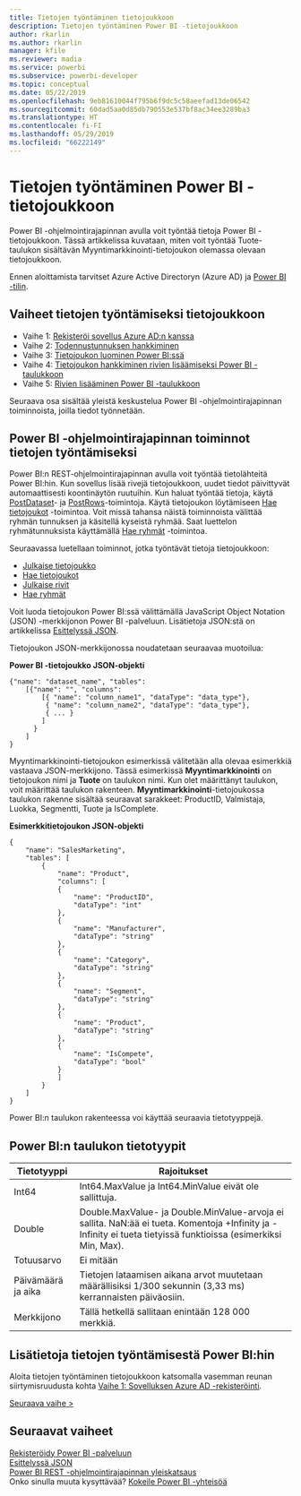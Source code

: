 ```yaml
---
title: Tietojen työntäminen tietojoukkoon
description: Tietojen työntäminen Power BI -tietojoukkoon
author: rkarlin
ms.author: rkarlin
manager: kfile
ms.reviewer: madia
ms.service: powerbi
ms.subservice: powerbi-developer
ms.topic: conceptual
ms.date: 05/22/2019
ms.openlocfilehash: 9eb81610044f795b6f9dc5c58aeefad13de06542
ms.sourcegitcommit: 60dad5aa0d85db790553e537bf8ac34ee3289ba3
ms.translationtype: HT
ms.contentlocale: fi-FI
ms.lasthandoff: 05/29/2019
ms.locfileid: "66222149"
---
```

# <a name="push-data-into-a-power-bi-dataset"></a>Tietojen työntäminen Power BI -tietojoukkoon

Power BI -ohjelmointirajapinnan avulla voit työntää tietoja Power BI -tietojoukkoon. Tässä artikkelissa kuvataan, miten voit työntää Tuote-taulukon sisältävän Myyntimarkkinointi-tietojoukon olemassa olevaan tietojoukkoon.

Ennen aloittamista tarvitset Azure Active Directoryn (Azure AD) ja [Power BI -tilin](create-an-azure-active-directory-tenant.md).

## <a name="steps-to-push-data-into-a-dataset"></a>Vaiheet tietojen työntämiseksi tietojoukkoon

* Vaihe 1: [Rekisteröi sovellus Azure AD:n kanssa ](walkthrough-push-data-register-app-with-azure-ad.md)
* Vaihe 2: [Todennustunnuksen hankkiminen](walkthrough-push-data-get-token.md)
* Vaihe 3: [Tietojoukon luominen Power BI:ssä](walkthrough-push-data-create-dataset.md)
* Vaihe 4: [Tietojoukon hankkiminen rivien lisäämiseksi Power BI -taulukkoon](walkthrough-push-data-get-datasets.md)
* Vaihe 5: [Rivien lisääminen Power BI -taulukkoon](walkthrough-push-data-add-rows.md)

Seuraava osa sisältää yleistä keskustelua Power BI -ohjelmointirajapinnan toiminnoista, joilla tiedot työnnetään.

## <a name="power-bi-api-operations-to-push-data"></a>Power BI -ohjelmointirajapinnan toiminnot tietojen työntämiseksi

Power BI:n REST‑ohjelmointirajapinnan avulla voit työntää tietolähteitä Power BI:hin. Kun sovellus lisää rivejä tietojoukkoon, uudet tiedot päivittyvät automaattisesti koontinäytön ruutuihin. Kun haluat työntää tietoja, käytä [PostDataset](https://docs.microsoft.com/rest/api/power-bi/pushdatasets/datasets_postdataset)- ja [PostRows](https://docs.microsoft.com/rest/api/power-bi/pushdatasets/datasets_postrows)-toimintoja. Käytä tietojoukon löytämiseen [Hae tietojoukot](https://docs.microsoft.com/rest/api/power-bi/datasets/getdatasets) -toimintoa. Voit missä tahansa näistä toiminnoista välittää ryhmän tunnuksen ja käsitellä kyseistä ryhmää. Saat luettelon ryhmätunnuksista käyttämällä [Hae ryhmät](https://docs.microsoft.com/rest/api/power-bi/groups/getgroups) -toimintoa.

Seuraavassa luetellaan toiminnot, jotka työntävät tietoja tietojoukkoon:

* [Julkaise tietojoukko](https://docs.microsoft.com/rest/api/power-bi/pushdatasets/datasets_postdataset)
* [Hae tietojoukot](https://docs.microsoft.com/rest/api/power-bi/datasets/getdatasets)
* [Julkaise rivit](https://docs.microsoft.com/rest/api/power-bi/pushdatasets/datasets_postrows)
* [Hae ryhmät](https://docs.microsoft.com/rest/api/power-bi/groups/getgroups)

Voit luoda tietojoukon Power BI:ssä välittämällä JavaScript Object Notation (JSON) -merkkijonon Power BI -palveluun. Lisätietoja JSON:stä on artikkelissa [Esittelyssä JSON](http://json.org/).

Tietojoukon JSON-merkkijonossa noudatetaan seuraavaa muotoilua:

**Power BI -tietojoukko JSON-objekti**

    {"name": "dataset_name", "tables":
        [{"name": "", "columns":
            [{ "name": "column_name1", "dataType": "data_type"},
             { "name": "column_name2", "dataType": "data_type"},
             { ... }
            ]
          }
        ]
    }

Myyntimarkkinointi-tietojoukon esimerkissä välitetään alla olevaa esimerkkiä vastaava JSON-merkkijono. Tässä esimerkissä **Myyntimarkkinointi** on tietojoukon nimi ja **Tuote** on taulukon nimi. Kun olet määrittänyt taulukon, voit määrittää taulukon rakenteen. **Myyntimarkkinointi**-tietojoukossa taulukon rakenne sisältää seuraavat sarakkeet: ProductID, Valmistaja, Luokka, Segmentti, Tuote ja IsComplete.

**Esimerkkitietojoukon JSON-objekti**

    {
        "name": "SalesMarketing",
        "tables": [
            {
                "name": "Product",
                "columns": [
                {
                    "name": "ProductID",
                    "dataType": "int"
                },
                {
                    "name": "Manufacturer",
                    "dataType": "string"
                },
                {
                    "name": "Category",
                    "dataType": "string"
                },
                {
                    "name": "Segment",
                    "dataType": "string"
                },
                {
                    "name": "Product",
                    "dataType": "string"
                },
                {
                    "name": "IsCompete",
                    "dataType": "bool"
                }
                ]
            }
        ]
    }

Power BI:n taulukon rakenteessa voi käyttää seuraavia tietotyyppejä.

## <a name="power-bi-table-data-types"></a>Power BI:n taulukon tietotyypit

| **Tietotyyppi** | **Rajoitukset** |
| --- | --- |
| Int64 |Int64.MaxValue ja Int64.MinValue eivät ole sallittuja. |
| Double |Double.MaxValue- ja Double.MinValue-arvoja ei sallita. NaN:ää ei tueta. Komentoja +Infinity ja -Infinity ei tueta tietyissä funktioissa (esimerkiksi Min, Max). |
| Totuusarvo |Ei mitään |
| Päivämäärä ja aika |Tietojen lataamisen aikana arvot muutetaan määrällisiksi 1/300 sekunnin (3,33 ms) kerrannaisten päiväosiin. |
| Merkkijono |Tällä hetkellä sallitaan enintään 128 000 merkkiä. |

## <a name="learn-more-about-pushing-data-into-power-bi"></a>Lisätietoja tietojen työntämisestä Power BI:hin

Aloita tietojen työntäminen tietojoukkoon katsomalla vasemman reunan siirtymisruudusta kohta [Vaihe 1: Sovelluksen Azure AD -rekisteröinti](walkthrough-push-data-register-app-with-azure-ad.md).

[Seuraava vaihe >](walkthrough-push-data-register-app-with-azure-ad.md)

## <a name="next-steps"></a>Seuraavat vaiheet

[Rekisteröidy Power BI -palveluun](create-an-azure-active-directory-tenant.md)  
[Esittelyssä JSON](http://json.org/)  
[Power BI REST -ohjelmointirajapinnan yleiskatsaus](overview-of-power-bi-rest-api.md)  
Onko sinulla muuta kysyttävää? [Kokeile Power BI -yhteisöä](http://community.powerbi.com/)